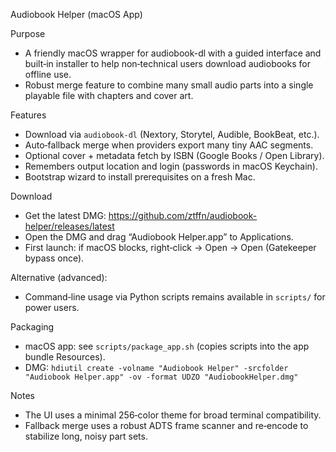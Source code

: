 Audiobook Helper (macOS App)

Purpose

- A friendly macOS wrapper for audiobook-dl with a guided interface and built‑in installer to help non‑technical users download audiobooks for offline use.
- Robust merge feature to combine many small audio parts into a single playable file with chapters and cover art.

Features

- Download via `audiobook-dl` (Nextory, Storytel, Audible, BookBeat, etc.).
- Auto‑fallback merge when providers export many tiny AAC segments.
- Optional cover + metadata fetch by ISBN (Google Books / Open Library).
- Remembers output location and login (passwords in macOS Keychain).
- Bootstrap wizard to install prerequisites on a fresh Mac.

Download

- Get the latest DMG: https://github.com/ztffn/audiobook-helper/releases/latest
- Open the DMG and drag “Audiobook Helper.app” to Applications.
- First launch: if macOS blocks, right‑click → Open → Open (Gatekeeper bypass once).

Alternative (advanced):

- Command‑line usage via Python scripts remains available in `scripts/` for power users.

Packaging

- macOS app: see `scripts/package_app.sh` (copies scripts into the app bundle Resources).
- DMG: `hdiutil create -volname "Audiobook Helper" -srcfolder "Audiobook Helper.app" -ov -format UDZO "AudiobookHelper.dmg"`

Notes

- The UI uses a minimal 256‑color theme for broad terminal compatibility.
- Fallback merge uses a robust ADTS frame scanner and re‑encode to stabilize long, noisy part sets.
